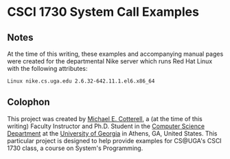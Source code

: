 
# CSCI 1730 System Call Examples

## Notes

At the time of this writing, these examples and accompanying manual pages were
created for the departmental Nike server which runs Red Hat Linux with the 
following attributes:

```Linux nike.cs.uga.edu 2.6.32-642.11.1.el6.x86_64```

## Colophon

This project was created by [Michael E. Cotterell](http://michaelcotterell.com/),
a (at the time of this writing) Faculty Instructor and Ph.D. Student in the
[Computer Science Department](http://cs.uga.edu/) at the 
[University of Georgia](http://www.uga.edu/) in Athens, GA, United States.
This particular project is designed to help provide examples for CS@UGA's CSCI
1730 class, a course on System's Programming.
 
